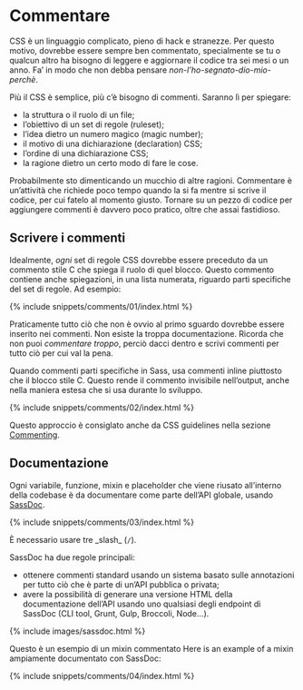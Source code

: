 
# Commentare

CSS è un linguaggio complicato, pieno di hack e stranezze. Per questo motivo, dovrebbe essere sempre ben commentato, specialmente se tu o qualcun altro ha bisogno di leggere e aggiornare il codice tra sei mesi o un anno. Fa’ in modo che non debba pensare *non-l’ho-segnato-dio-mio-perchè*.

Più il CSS è semplice, più c’è bisogno di commenti. Saranno lì per spiegare:

* la struttura o il ruolo di un file;
* l’obiettivo di un set di regole (ruleset);
* l’idea dietro un numero magico (magic number);
* il motivo di una dichiarazione (declaration) CSS;
* l’ordine di una dichiarazione CSS;
* la ragione dietro un certo modo di fare le cose.

Probabilmente sto dimenticando un mucchio di altre ragioni. Commentare è un’attività che richiede poco tempo quando la si fa mentre si scrive il codice, per cui fatelo al momento giusto. Tornare su un pezzo di codice per aggiungere commenti è davvero poco pratico, oltre che assai fastidioso.

## Scrivere i commenti

Idealmente, *ogni* set di regole CSS dovrebbe essere preceduto da un commento stile C che spiega il ruolo di quel blocco. Questo commento contiene anche spiegazioni, in una lista numerata, riguardo parti specifiche del set di regole. Ad esempio:

{% include snippets/comments/01/index.html %}

Praticamente tutto ciò che non è ovvio al primo sguardo dovrebbe essere inserito nei commenti. Non esiste la troppa documentazione. Ricorda che non puoi *commentare troppo*, perciò dacci dentro e scrivi commenti per tutto ciò per cui val la pena.

Quando commenti parti specifiche in Sass, usa commenti inline piuttosto che il blocco stile C. Questo rende il commento invisibile nell’output, anche nella maniera estesa che si usa durante lo sviluppo.

{% include snippets/comments/02/index.html %}

Questo approccio è consiglato anche da CSS guidelines nella sezione [Commenting](http://cssguidelin.es/#commenting).

## Documentazione

Ogni variabile, funzione, mixin e placeholder che viene riusato all’interno della codebase è da documentare come parte dell’API globale, usando [SassDoc](http://sassdoc.com).

{% include snippets/comments/03/index.html %}

<div class="note">
  <p>È necessario usare tre _slash_ (<code>/</code>).</p>
</div>

SassDoc ha due regole principali:

* ottenere commenti standard usando un sistema basato sulle annotazioni per tutto ciò che è parte di un’API pubblica o privata;
* avere la possibilità di generare una versione HTML della documentazione dell’API usando uno qualsiasi degli endpoint di SassDoc (CLI tool, Grunt, Gulp, Broccoli, Node…).

{% include images/sassdoc.html %}

Questo è un esempio di un mixin commentato 
Here is an example of a mixin ampiamente documentato con SassDoc:

{% include snippets/comments/04/index.html %}

